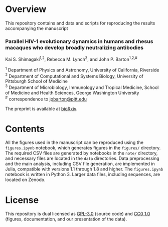 # Overview

This repository contains and data and scripts for reproducing the results accompanying the manuscript  

### Parallel HIV-1 evolutionary dynamics in humans and rhesus macaques who develop broadly neutralizing antibodies
Kai S. Shimagaki<sup>1,2</sup>, Rebecca M. Lynch<sup>3</sup>, and John P. Barton<sup>1,2,#</sup>

<sup>1</sup> Department of Physics and Astronomy, University of California, Riverside  
<sup>2</sup> Department of Computational and Systems Biology, University of Pittsburgh School of Medicine  
<sup>3</sup> Department of Microbiology, Immunology and Tropical Medicine, School of Medicine and Health Sciences, George Washington University  
<sup>#</sup> correspondence to [jpbarton@pitt.edu](mailto:jpbarton@pitt.edu)  

The preprint is available at [bioRxiv](https://doi.org/10.1101/2024.07.12.603090).


# Contents

All the figures used in the manuscript can be reproduced using the `figures.ipynb` notebook, which generates figures 
in the `figures/` directory. The required CSV files are generated by notebooks in the `note/` directory, and necessary 
files are located in the `data` directories. Data preprocessing and the main analysis, including CSV file generation, 
are implemented in Julia, compatible with versions 1.1 through 1.8 and higher. The `figures.ipynb` notebook is written in Python 3. 
Larger data files, including sequences, are located on Zenodo. 


# License

This repository is dual licensed as [GPL-3.0](LICENSE-GPL) (source code) and [CC0 1.0](LICENSE-CC0) (figures, documentation, and our presentation of the data).
